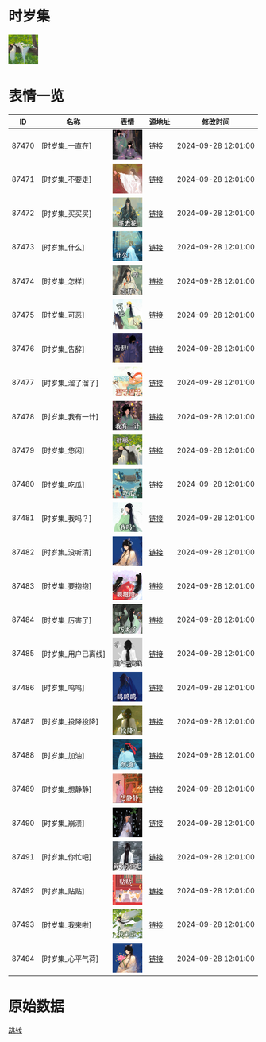 # 时岁集

<img src="./cover.png" height="60" alt="cover" />

# 表情一览

|ID|名称|表情|源地址|修改时间|
|----|----|----|----|----|
|87470|[时岁集_一直在]|<img src="./pic/087470_%5B时岁集_一直在%5D.png" height="60" alt="一直在"/>|[链接](https://i0.hdslb.com/bfs/garb/7c94520ee85460ec2e47fb5df235e465ba504f39.png)|2024-09-28 12:01:00|
|87471|[时岁集_不要走]|<img src="./pic/087471_%5B时岁集_不要走%5D.png" height="60" alt="不要走"/>|[链接](https://i0.hdslb.com/bfs/garb/02a4c180f6cdd837a0c5617fcb17d8663598b738.png)|2024-09-28 12:01:00|
|87472|[时岁集_买买买]|<img src="./pic/087472_%5B时岁集_买买买%5D.png" height="60" alt="买买买"/>|[链接](https://i0.hdslb.com/bfs/garb/acf350147531576e25260539b0f5966dbe924d99.png)|2024-09-28 12:01:00|
|87473|[时岁集_什么]|<img src="./pic/087473_%5B时岁集_什么%5D.png" height="60" alt="什么"/>|[链接](https://i0.hdslb.com/bfs/garb/2cc0104b469ed440a465ef406fc708703a44939a.png)|2024-09-28 12:01:00|
|87474|[时岁集_怎样]|<img src="./pic/087474_%5B时岁集_怎样%5D.png" height="60" alt="怎样"/>|[链接](https://i0.hdslb.com/bfs/garb/832fb2193824038dc909d8c786f391be0e1fdd2d.png)|2024-09-28 12:01:00|
|87475|[时岁集_可恶]|<img src="./pic/087475_%5B时岁集_可恶%5D.png" height="60" alt="可恶"/>|[链接](https://i0.hdslb.com/bfs/garb/d94cceaebcfc8e076054a5cb8894fb47fcf4ca23.png)|2024-09-28 12:01:00|
|87476|[时岁集_告辞]|<img src="./pic/087476_%5B时岁集_告辞%5D.png" height="60" alt="告辞"/>|[链接](https://i0.hdslb.com/bfs/garb/476709b8a48df4e5d68f3a272e8b3586f807bfde.png)|2024-09-28 12:01:00|
|87477|[时岁集_溜了溜了]|<img src="./pic/087477_%5B时岁集_溜了溜了%5D.png" height="60" alt="溜了溜了"/>|[链接](https://i0.hdslb.com/bfs/garb/b8b92a026980ee273b59659505650958c1382990.png)|2024-09-28 12:01:00|
|87478|[时岁集_我有一计]|<img src="./pic/087478_%5B时岁集_我有一计%5D.png" height="60" alt="我有一计"/>|[链接](https://i0.hdslb.com/bfs/garb/1688f074d61dfa83b0dc048f5153e9875d7fd124.png)|2024-09-28 12:01:00|
|87479|[时岁集_悠闲]|<img src="./pic/087479_%5B时岁集_悠闲%5D.png" height="60" alt="悠闲"/>|[链接](https://i0.hdslb.com/bfs/garb/c2d767969c57a8c469c8aa91319227079c34e437.png)|2024-09-28 12:01:00|
|87480|[时岁集_吃瓜]|<img src="./pic/087480_%5B时岁集_吃瓜%5D.png" height="60" alt="吃瓜"/>|[链接](https://i0.hdslb.com/bfs/garb/825debb7b6c5dd3ed24047414c1c049f7ec22314.png)|2024-09-28 12:01:00|
|87481|[时岁集_我吗？]|<img src="./pic/087481_%5B时岁集_我吗？%5D.png" height="60" alt="我吗？"/>|[链接](https://i0.hdslb.com/bfs/garb/27f075a992bb10e243a7fc029e30b171b7e5f4bd.png)|2024-09-28 12:01:00|
|87482|[时岁集_没听清]|<img src="./pic/087482_%5B时岁集_没听清%5D.png" height="60" alt="没听清"/>|[链接](https://i0.hdslb.com/bfs/garb/254473cf693a48e95c4797f5c6263a0d996c7ef8.png)|2024-09-28 12:01:00|
|87483|[时岁集_要抱抱]|<img src="./pic/087483_%5B时岁集_要抱抱%5D.png" height="60" alt="要抱抱"/>|[链接](https://i0.hdslb.com/bfs/garb/a4fa625f9b2ede9a3022704103d82124fc50c71f.png)|2024-09-28 12:01:00|
|87484|[时岁集_厉害了]|<img src="./pic/087484_%5B时岁集_厉害了%5D.png" height="60" alt="厉害了"/>|[链接](https://i0.hdslb.com/bfs/garb/d55de6f183f6017ada50afb2748115bad5463261.png)|2024-09-28 12:01:00|
|87485|[时岁集_用户已离线]|<img src="./pic/087485_%5B时岁集_用户已离线%5D.png" height="60" alt="用户已离线"/>|[链接](https://i0.hdslb.com/bfs/garb/ec1dc3879038ebec41e8a8e33a091e313291e200.png)|2024-09-28 12:01:00|
|87486|[时岁集_呜呜]|<img src="./pic/087486_%5B时岁集_呜呜%5D.png" height="60" alt="呜呜"/>|[链接](https://i0.hdslb.com/bfs/garb/70382f5de3e120cb5f000f8355dfa50b0dfecd34.png)|2024-09-28 12:01:00|
|87487|[时岁集_投降投降]|<img src="./pic/087487_%5B时岁集_投降投降%5D.png" height="60" alt="投降投降"/>|[链接](https://i0.hdslb.com/bfs/garb/b73d891a7699ab4b6b9a984df34246fbcd0f6dc9.png)|2024-09-28 12:01:00|
|87488|[时岁集_加油]|<img src="./pic/087488_%5B时岁集_加油%5D.png" height="60" alt="加油"/>|[链接](https://i0.hdslb.com/bfs/garb/d5ce29a6e7f202607d077735f091f8dfebcd04c4.png)|2024-09-28 12:01:00|
|87489|[时岁集_想静静]|<img src="./pic/087489_%5B时岁集_想静静%5D.png" height="60" alt="想静静"/>|[链接](https://i0.hdslb.com/bfs/garb/df616c38dec0dc283ca43906120cf06bd6a1b102.png)|2024-09-28 12:01:00|
|87490|[时岁集_崩溃]|<img src="./pic/087490_%5B时岁集_崩溃%5D.png" height="60" alt="崩溃"/>|[链接](https://i0.hdslb.com/bfs/garb/cf3b228d8742842d94dee684f2a96b1c25c03321.png)|2024-09-28 12:01:00|
|87491|[时岁集_你忙吧]|<img src="./pic/087491_%5B时岁集_你忙吧%5D.png" height="60" alt="你忙吧"/>|[链接](https://i0.hdslb.com/bfs/garb/f2f91e47f195ab48ebf9bd19ecb1650d6e9f61ce.png)|2024-09-28 12:01:00|
|87492|[时岁集_贴贴]|<img src="./pic/087492_%5B时岁集_贴贴%5D.png" height="60" alt="贴贴"/>|[链接](https://i0.hdslb.com/bfs/garb/74ea2d9ea0001ac60dfbb2c19f207fa80e2b793e.png)|2024-09-28 12:01:00|
|87493|[时岁集_我来啦]|<img src="./pic/087493_%5B时岁集_我来啦%5D.png" height="60" alt="我来啦"/>|[链接](https://i0.hdslb.com/bfs/garb/e8183bedcc7a1b88b20ee3fedf219b5d5299c23e.png)|2024-09-28 12:01:00|
|87494|[时岁集_心平气荷]|<img src="./pic/087494_%5B时岁集_心平气荷%5D.png" height="60" alt="心平气荷"/>|[链接](https://i0.hdslb.com/bfs/garb/dc4951bc698023bddf078ff5fe82071f06a401fe.png)|2024-09-28 12:01:00|

# 原始数据

[跳转](./raw.json)

